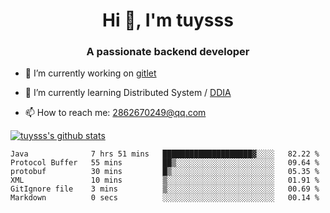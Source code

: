 <h1 align="center">Hi 👋, I'm tuysss</h1>
<h3 align="center">A passionate backend developer </h3>

- 🔭 I’m currently working on [gitlet](https://github.com/tuysss/cs61b-sp21)

- 🌱 I’m currently learning Distributed System / [DDIA](https://github.com/Vonng/ddia)
    
- 📫 How to reach me: 2862670249@qq.com

[![tuysss's github stats](https://github-readme-stats.vercel.app/api?username=tuysss)](https://github.com/tuysss/github-readme-stats)

<!--START_SECTION:waka-->

```text
Java              7 hrs 51 mins   ████████████████████▓░░░░   82.22 %
Protocol Buffer   55 mins         ██▒░░░░░░░░░░░░░░░░░░░░░░   09.64 %
protobuf          30 mins         █▒░░░░░░░░░░░░░░░░░░░░░░░   05.35 %
XML               10 mins         ▒░░░░░░░░░░░░░░░░░░░░░░░░   01.91 %
GitIgnore file    3 mins          ▒░░░░░░░░░░░░░░░░░░░░░░░░   00.69 %
Markdown          0 secs          ░░░░░░░░░░░░░░░░░░░░░░░░░   00.14 %
```

<!--END_SECTION:waka-->
